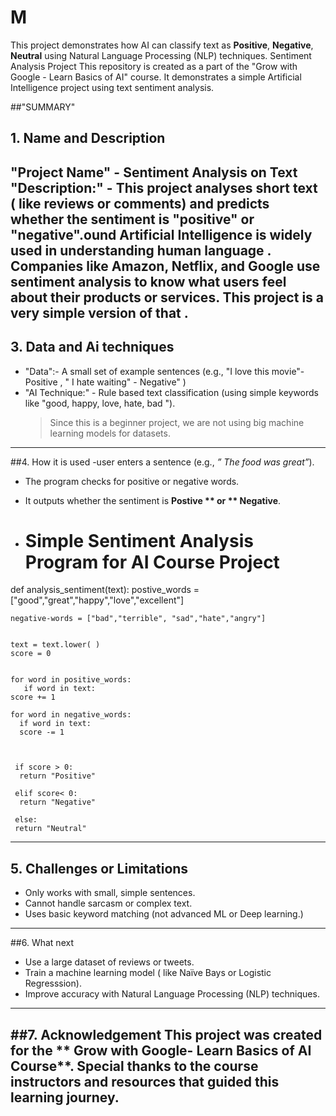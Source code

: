 # M
This project demonstrates how AI can classify text as **Positive**, **Negative**, **Neutral** using Natural Language Processing (NLP) techniques.
  Sentiment Analysis Project
This repository is created as a part of the "Grow with Google - Learn Basics of AI" course.
It demonstrates a simple Artificial Intelligence project using text sentiment analysis.

##"SUMMARY"

## 1. Name and Description
"Project Name" - Sentiment Analysis on Text 
"Description:" - This project analyses short text ( like reviews or comments) and predicts whether the sentiment is "positive" or "negative".ound
Artificial Intelligence is widely used in understanding human language . Companies like Amazon, Netflix, and Google use sentiment analysis to know what users feel about their products or services.
This project is a very simple version of that . 
-------------

## 3. Data and Ai techniques
- "Data":- A small set of example sentences (e.g., "I love this movie"- Positive ,  " I hate waiting" - Negative" )
- "AI Technique:" - Rule based text classification (using simple keywords like "good, happy, love, hate, bad ").
  > Since this is a beginner project, we are not using big machine learning models for datasets.
--------------

##4. How it is used 
-user enters a sentence  (e.g.,  *” The food was great”*).
- The program checks for positive or negative words.
- It outputs whether the sentiment is **Postive ** or ** Negative**.

- # Simple Sentiment Analysis Program for AI Course Project


def analysis_sentiment(text):
    postive_words = ["good","great","happy","love","excellent"]
    
    negative-words = ["bad","terrible", "sad","hate","angry"]


    text = text.lower( )
    score = 0
    

    for word in positive_words:
       if word in text:
	score += 1

    for word in negative_words:
      if word in text:
      score -= 1

  

     if score > 0:
      return "Positive"
     
     elif score< 0:
      return "Negative"

     else:
     return "Neutral"  

-------------------

## 5.  Challenges or Limitations
-	Only works with small, simple sentences.
-	Cannot handle sarcasm or complex text.
-	Uses basic keyword matching (not advanced ML or Deep learning.)
------------

##6. What  next
-	Use a large dataset of reviews or  tweets.
-	Train a machine learning model ( like Naïve Bays or Logistic Regresssion).
-	Improve accuracy with Natural Language Processing (NLP) techniques.

--------------
##7. Acknowledgement
This project was created for the  ** Grow with Google- Learn Basics of AI Course**.
Special thanks to the course instructors and resources that guided this learning journey.
--------------

